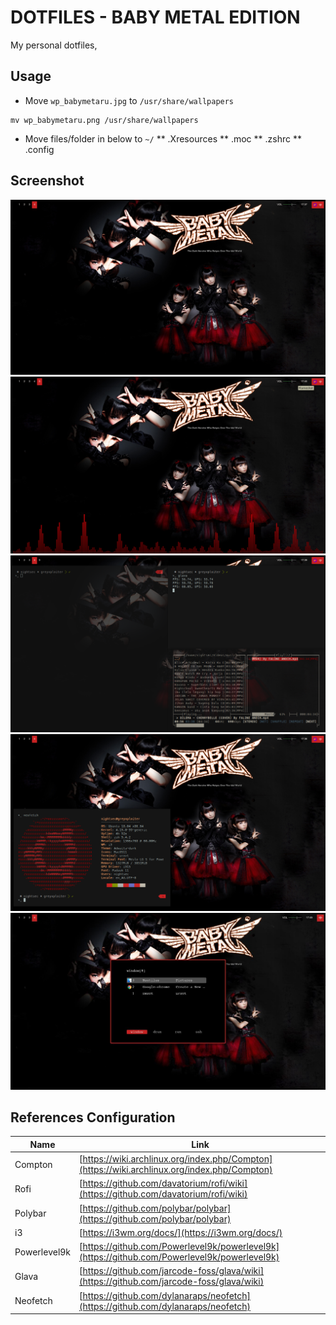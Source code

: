 # DOTFILES - BABY METAL EDITION

My personal dotfiles,

## Usage
* Move ```wp_babymetaru.jpg``` to ```/usr/share/wallpapers```
```
mv wp_babymetaru.png /usr/share/wallpapers
``` 
* Move files/folder in below to ```~/``` 
** .Xresources
** .moc
** .zshrc
** .config

## Screenshot

![Screen Clean](screenshot/clear_screen.png)
![Glava](screenshot/glava.png)
![Multiple Terminal](screenshot/multiple_terminal.png)
![NeoFetch](screenshot/neofetch.png)
![Rofi](screenshot/rofi.jpg)


## References Configuration
| Name | Link |
| --------------- | ----------- |
| Compton | [https://wiki.archlinux.org/index.php/Compton](https://wiki.archlinux.org/index.php/Compton) |
| Rofi | [https://github.com/davatorium/rofi/wiki](https://github.com/davatorium/rofi/wiki) |
| Polybar | [https://github.com/polybar/polybar](https://github.com/polybar/polybar) |
| i3 | [https://i3wm.org/docs/](https://i3wm.org/docs/) |
| Powerlevel9k | [https://github.com/Powerlevel9k/powerlevel9k](https://github.com/Powerlevel9k/powerlevel9k) |
| Glava | [https://github.com/jarcode-foss/glava/wiki](https://github.com/jarcode-foss/glava/wiki) |
| Neofetch | [https://github.com/dylanaraps/neofetch](https://github.com/dylanaraps/neofetch) |

